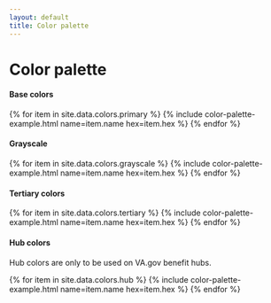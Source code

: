 ```yaml
---
layout: default
title: Color palette
---
```


# Color palette

<div class="site-c-showcase">
  <h4 class="vads-u-border-bottom--1px vads-u-border-color--gray-lighter vads-u-margin-bottom--4">Base colors</h4>
  <div class="vads-l-row">
    {% for item in site.data.colors.primary %}
      {% include color-palette-example.html
        name=item.name
        hex=item.hex
      %}
    {% endfor %}
  </div>

  <h4 class="vads-u-border-bottom--1px vads-u-border-color--gray-lighter vads-u-margin-bottom--4">Grayscale</h4>
  <div class="vads-l-row">
    {% for item in site.data.colors.grayscale %}
      {% include color-palette-example.html
        name=item.name
        hex=item.hex
      %}
    {% endfor %}
  </div>

  <h4 class="vads-u-border-bottom--1px vads-u-border-color--gray-lighter vads-u-margin-bottom--4">Tertiary colors</h4>
  <div class="vads-l-row">
    {% for item in site.data.colors.tertiary %}
      {% include color-palette-example.html
        name=item.name
        hex=item.hex
      %}
    {% endfor %}
  </div>

  <h4 class="vads-u-border-bottom--1px vads-u-border-color--gray-lighter vads-u-margin-bottom--4">Hub colors</h4>
  <p>Hub colors are only to be used on VA.gov benefit hubs.</p>
  <div class="vads-l-row">
    {% for item in site.data.colors.hub %}
      {% include color-palette-example.html
        name=item.name
        hex=item.hex
      %}
    {% endfor %}
  </div>
</div>
